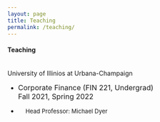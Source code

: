 ```yaml
---
layout: page
title: Teaching
permalink: /teaching/
---
```

  
#### **Teaching** <br>
\
University of Illinios at Urbana-Champaign<br> 
  * <font size="3"> Corporate Finance (FIN 221, Undergrad) &emsp;&emsp;&emsp;&emsp;&emsp;&emsp;&emsp;&emsp;&emsp; Fall 2021, Spring 2022 </font>
  - <font size="2">  &emsp; Head Professor: Michael Dyer &emsp;&emsp;&emsp;&emsp;&emsp;&emsp;&emsp;&emsp;&emsp; </font>
